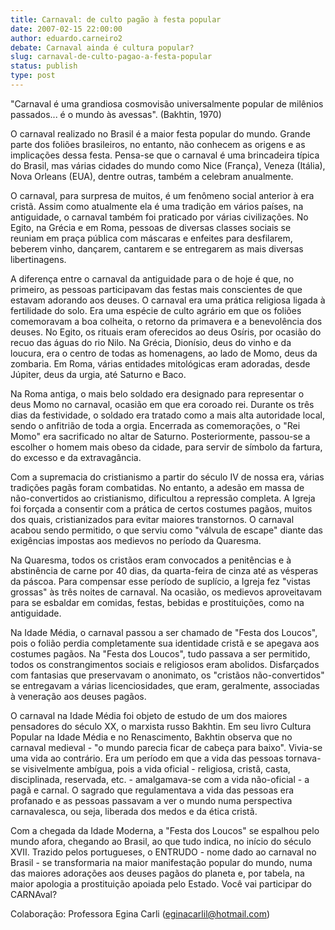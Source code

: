 ```yaml
---
title: Carnaval: de culto pagão à festa popular
date: 2007-02-15 22:00:00
author: eduardo.carneiro2
debate: Carnaval ainda é cultura popular?
slug: carnaval-de-culto-pagao-a-festa-popular
status: publish 
type: post
---
```


"Carnaval é uma grandiosa cosmovisão universalmente popular de milênios passados... é o mundo às avessas". (Bakhtin, 1970)  
  
O carnaval realizado no Brasil é a maior festa popular do mundo. Grande parte dos foliões brasileiros, no entanto, não conhecem as origens e as implicações dessa festa. Pensa-se que o carnaval é uma brincadeira típica do Brasil, mas várias cidades do mundo como Nice (França), Veneza (Itália), Nova Orleans (EUA), dentre outras, também a celebram anualmente.   
  
O carnaval, para surpresa de muitos, é um fenômeno social anterior à era cristã. Assim como atualmente ela é uma tradição em vários países, na antiguidade, o carnaval também foi praticado por várias civilizações. No Egito, na Grécia e em Roma, pessoas de diversas classes sociais se reuniam em praça pública com máscaras e enfeites para desfilarem, beberem vinho, dançarem, cantarem e se entregarem as mais diversas libertinagens.   
  
A diferença entre o carnaval da antiguidade para o de hoje é que, no primeiro, as pessoas participavam das festas mais conscientes de que estavam adorando aos deuses. O carnaval era uma prática religiosa ligada à fertilidade do solo. Era uma espécie de culto agrário em que os foliões comemoravam a boa colheita, o retorno da primavera e a benevolência dos deuses. No Egito, os rituais eram oferecidos ao deus Osíris, por ocasião do recuo das águas do rio Nilo. Na Grécia, Dionísio, deus do vinho e da loucura, era o centro de todas as homenagens, ao lado de Momo, deus da zombaria. Em Roma, várias entidades mitológicas eram adoradas, desde Júpiter, deus da urgia, até Saturno e Baco.   
  
Na Roma antiga, o mais belo soldado era designado para representar o deus Momo no carnaval, ocasião em que era coroado rei. Durante os três dias da festividade, o soldado era tratado como a mais alta autoridade local, sendo o anfitrião de toda a orgia. Encerrada as comemorações, o "Rei Momo" era sacrificado no altar de Saturno. Posteriormente, passou-se a escolher o homem mais obeso da cidade, para servir de símbolo da fartura, do excesso e da extravagância.   
  
Com a supremacia do cristianismo a partir do século IV de nossa era, várias tradições pagãs foram combatidas. No entanto, a adesão em massa de não-convertidos ao cristianismo, dificultou a repressão completa. A Igreja foi forçada a consentir com a prática de certos costumes pagãos, muitos dos quais, cristianizados para evitar maiores transtornos. O carnaval acabou sendo permitido, o que serviu como "válvula de escape" diante das exigências impostas aos medievos no período da Quaresma.  
  
Na Quaresma, todos os cristãos eram convocados a penitências e à abstinência de carne por 40 dias, da quarta-feira de cinza até as vésperas da páscoa. Para compensar esse período de suplício, a Igreja fez "vistas grossas" às três noites de carnaval. Na ocasião, os medievos aproveitavam para se esbaldar em comidas, festas, bebidas e prostituições, como na antiguidade.   
  
Na Idade Média, o carnaval passou a ser chamado de "Festa dos Loucos", pois o folião perdia completamente sua identidade cristã e se apegava aos costumes pagãos. Na "Festa dos Loucos", tudo passava a ser permitido, todos os constrangimentos sociais e religiosos eram abolidos. Disfarçados com fantasias que preservavam o anonimato, os "cristãos não-convertidos" se entregavam a várias licenciosidades, que eram, geralmente, associadas à veneração aos deuses pagãos.  
  
O carnaval na Idade Média foi objeto de estudo de um dos maiores pensadores do século XX, o marxista russo Bakhtin. Em seu livro Cultura Popular na Idade Média e no Renascimento, Bakhtin observa que no carnaval medieval - "o mundo parecia ficar de cabeça para baixo". Vivia-se uma vida ao contrário. Era um período em que a vida das pessoas tornava-se visivelmente ambígua, pois a vida oficial - religiosa, cristã, casta, disciplinada, reservada, etc. - amalgamava-se com a vida não-oficial - a pagã e carnal. O sagrado que regulamentava a vida das pessoas era profanado e as pessoas passavam a ver o mundo numa perspectiva carnavalesca, ou seja, liberada dos medos e da ética cristã.   
  
Com a chegada da Idade Moderna, a "Festa dos Loucos" se espalhou pelo mundo afora, chegando ao Brasil, ao que tudo indica, no início do século XVII. Trazido pelos portugueses, o ENTRUDO - nome dado ao carnaval no Brasil - se transformaria na maior manifestação popular do mundo, numa das maiores adorações aos deuses pagãos do planeta e, por tabela, na maior apologia a prostituição apoiada pelo Estado. Você vai participar do CARNAval?   
  
Colaboração: Professora Egina Carli (eginacarlil@hotmail.com)
